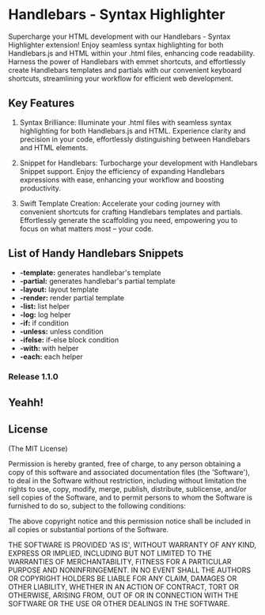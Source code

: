# Handlebars - Syntax Highlighter

Supercharge your HTML development with our Handlebars - Syntax Highlighter extension! Enjoy seamless syntax highlighting for both Handlebars.js and HTML within your .html files, enhancing code readability. Harness the power of Handlebars with emmet shortcuts, and effortlessly create Handlebars templates and partials with our convenient keyboard shortcuts, streamlining your workflow for efficient web development.

## Key Features

1. Syntax Brilliance: Illuminate your .html files with seamless syntax highlighting for both Handlebars.js and HTML. Experience clarity and precision in your code, effortlessly distinguishing between Handlebars and HTML elements.

2. Snippet for Handlebars: Turbocharge your development with Handlebars Snippet support. Enjoy the efficiency of expanding Handlebars expressions with ease, enhancing your workflow and boosting productivity.

3. Swift Template Creation: Accelerate your coding journey with convenient shortcuts for crafting Handlebars templates and partials. Effortlessly generate the scaffolding you need, empowering you to focus on what matters most – your code.

## List of Handy Handlebars Snippets
- **-template:** generates handlebar's template
- **-partial:** generates handlebar's partial template
- **-layout:** layout template
- **-render:** render partial template
- **-list:** list helper
- **-log:** log helper
- **-if:** if condition
- **-unless:** unless condition
- **-ifelse:** if-else block condition
- **-with:** with helper
- **-each:** each helper


### Release 1.1.0

**Yeahh!**
---
## License

(The MIT License)

Permission is hereby granted, free of charge, to any person obtaining
a copy of this software and associated documentation files (the
'Software'), to deal in the Software without restriction, including
without limitation the rights to use, copy, modify, merge, publish,
distribute, sublicense, and/or sell copies of the Software, and to
permit persons to whom the Software is furnished to do so, subject to
the following conditions:

The above copyright notice and this permission notice shall be
included in all copies or substantial portions of the Software.

THE SOFTWARE IS PROVIDED 'AS IS', WITHOUT WARRANTY OF ANY KIND,
EXPRESS OR IMPLIED, INCLUDING BUT NOT LIMITED TO THE WARRANTIES OF
MERCHANTABILITY, FITNESS FOR A PARTICULAR PURPOSE AND NONINFRINGEMENT.
IN NO EVENT SHALL THE AUTHORS OR COPYRIGHT HOLDERS BE LIABLE FOR ANY
CLAIM, DAMAGES OR OTHER LIABILITY, WHETHER IN AN ACTION OF CONTRACT,
TORT OR OTHERWISE, ARISING FROM, OUT OF OR IN CONNECTION WITH THE
SOFTWARE OR THE USE OR OTHER DEALINGS IN THE SOFTWARE.
